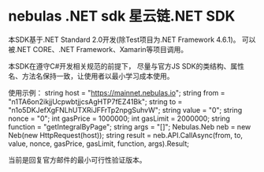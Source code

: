 # nebulas .NET sdk 星云链.NET SDK
本SDK基于.NET Standard 2.0开发(除Test项目为.NET Framework 4.6.1)。
可以被.NET CORE、.NET Framework、Xamarin等项目调用。

本SDK在遵守C#开发相关规范的前提下，
尽量与官方JS SDK的类结构、属性名、方法名保持一致，让使用者以最小学习成本使用。

使用示例：
  string host = "https://mainnet.nebulas.io";
  string from = "n1TA6on2ikjjUcpwbtjjcsAgHTP7fEZ41Bk";
  string to = "n1o5DKJefXgFNLhUTXRiJFFrTp2npgSuhvW";
  string value = "0";
  string nonce = "0";
  int gasPrice = 1000000;
  int gasLimit = 2000000;
  string function = "getIntegralByPage";
  string args = "[]";
  Nebulas.Neb neb = new Neb(new HttpRequest(host));
  string result = neb.API.CallAsync(from, to, value, nonce, gasPrice, gasLimit, function, args).Result;



当前是回复官方邮件的最小可行性验证版本。
